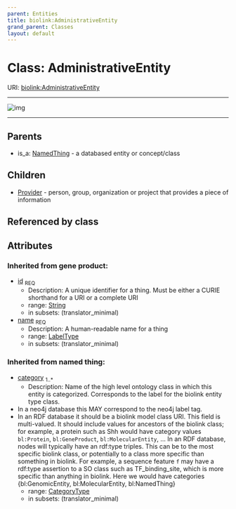 ```yaml
---
parent: Entities
title: biolink:AdministrativeEntity
grand_parent: Classes
layout: default
---
```


# Class: AdministrativeEntity




URI: [biolink:AdministrativeEntity](https://w3id.org/biolink/vocab/AdministrativeEntity)


---

![img](http://yuml.me/diagram/nofunky;dir:TB/class/[Provider],[NamedThing],[AdministrativeEntity%7Cid(i):string;name(i):label_type;category(i):category_type%20%2B]%5E-[Provider],[NamedThing]%5E-[AdministrativeEntity])

---


## Parents

 *  is_a: [NamedThing](NamedThing.md) - a databased entity or concept/class

## Children

 * [Provider](Provider.md) - person, group, organization or project that provides a piece of information

## Referenced by class


## Attributes


### Inherited from gene product:

 * [id](id.md)  <sub>REQ</sub>
    * Description: A unique identifier for a thing. Must be either a CURIE shorthand for a URI or a complete URI
    * range: [String](types/String.md)
    * in subsets: (translator_minimal)
 * [name](name.md)  <sub>REQ</sub>
    * Description: A human-readable name for a thing
    * range: [LabelType](types/LabelType.md)
    * in subsets: (translator_minimal)

### Inherited from named thing:

 * [category](category.md)  <sub>1..*</sub>
    * Description: Name of the high level ontology class in which this entity is categorized. Corresponds to the label for the biolink entity type class.
 * In a neo4j database this MAY correspond to the neo4j label tag.
 * In an RDF database it should be a biolink model class URI.
This field is multi-valued. It should include values for ancestors of the biolink class; for example, a protein such as Shh would have category values `bl:Protein`, `bl:GeneProduct`, `bl:MolecularEntity`, ...
In an RDF database, nodes will typically have an rdf:type triples. This can be to the most specific biolink class, or potentially to a class more specific than something in biolink. For example, a sequence feature `f` may have a rdf:type assertion to a SO class such as TF_binding_site, which is more specific than anything in biolink. Here we would have categories {bl:GenomicEntity, bl:MolecularEntity, bl:NamedThing}
    * range: [CategoryType](types/CategoryType.md)
    * in subsets: (translator_minimal)

